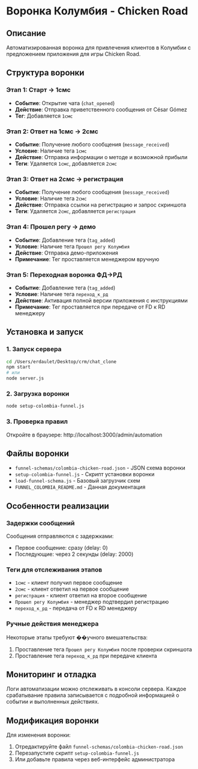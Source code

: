 # Воронка Колумбия - Chicken Road

## Описание
Автоматизированная воронка для привлечения клиентов в Колумбии с предложением приложения для игры Chicken Road.

## Структура воронки

### Этап 1: Старт → 1смс
- **Событие**: Открытие чата (`chat_opened`)
- **Действие**: Отправка приветственного сообщения от César Gómez
- **Тег**: Добавляется `1смс`

### Этап 2: Ответ на 1смс → 2смс  
- **Событие**: Получение любого сообщения (`message_received`)
- **Условие**: Наличие тега `1смс`
- **Действие**: Отправка информации о методе и возможной прибыли
- **Теги**: Удаляется `1смс`, добавляется `2смс`

### Этап 3: Ответ на 2смс → регистрация
- **Событие**: Получение любого сообщения (`message_received`) 
- **Условие**: Наличие тега `2смс`
- **Действие**: Отправка ссылки на регистрацию и запрос скриншота
- **Теги**: Удаляется `2смс`, добавляется `регистрация`

### Этап 4: Прошел регу → демо
- **Событие**: Добавление тега (`tag_added`)
- **Условие**: Наличие тега `Прошел регу Колумбия` 
- **Действие**: Отправка демо-приложения
- **Примечание**: Тег проставляется менеджером вручную

### Этап 5: Переходная воронка ФД→РД
- **Событие**: Добавление тега (`tag_added`)
- **Условие**: Наличие тега `переход_к_рд`
- **Действие**: Активация полной версии приложения с инструкциями
- **Примечание**: Тег проставляется при передаче от FD к RD менеджеру

## Установка и запуск

### 1. Запуск сервера
```bash
cd /Users/erdaulet/Desktop/crm/chat_clone
npm start
# или
node server.js
```

### 2. Загрузка воронки
```bash
node setup-colombia-funnel.js
```

### 3. Проверка правил
Откройте в браузере: http://localhost:3000/admin/automation

## Файлы воронки

- `funnel-schemas/colombia-chicken-road.json` - JSON схема воронки
- `setup-colombia-funnel.js` - Скрипт установки воронки  
- `load-funnel-schema.js` - Базовый загрузчик схем
- `FUNNEL_COLOMBIA_README.md` - Данная документация

## Особенности реализации

### Задержки сообщений
Сообщения отправляются с задержками:
- Первое сообщение: сразу (delay: 0)
- Последующие: через 2 секунды (delay: 2000)

### Теги для отслеживания этапов
- `1смс` - клиент получил первое сообщение
- `2смс` - клиент ответил на первое сообщение  
- `регистрация` - клиент ответил на второе сообщение
- `Прошел регу Колумбия` - менеджер подтвердил регистрацию
- `переход_к_рд` - передача от FD к RD менеджеру

### Ручные действия менеджера
Некоторые этапы требуют ��учного вмешательства:
1. Проставление тега `Прошел регу Колумбия` после проверки скриншота
2. Проставление тега `переход_к_рд` при передаче клиента

## Мониторинг и отладка

Логи автоматизации можно отслеживать в консоли сервера. Каждое срабатывание правила записывается с подробной информацией о событии и выполненных действиях.

## Модификация воронки

Для изменения воронки:
1. Отредактируйте файл `funnel-schemas/colombia-chicken-road.json`
2. Перезапустите скрипт `setup-colombia-funnel.js`
3. Или добавьте правила через веб-интерфейс администратора